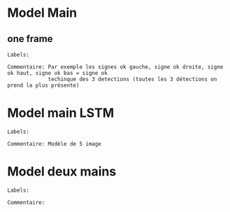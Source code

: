 
<h1>Model Main</h1>

<h2> one frame </h2>


   
    Labels:
   
    Commentaire: Par exemple les signes ok gauche, signe ok droite, signe ok haut, signe ok bas = signe ok
                 techinque des 3 detections (toutes les 3 détections on prend la plus présente)





<h1>Model main LSTM</h1>


   
    Labels:

    Commentaire: Modèle de 5 image




<h1>Model deux mains</h1>


    
    Labels:

    Commentaire:






